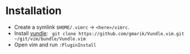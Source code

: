 # Installation

- Create a symlink `$HOME/.vimrc` -> `<here>/vimrc`.
- Install [vundle](https://github.com/gmarik/Vundle.vim): ` git clone https://github.com/gmarik/Vundle.vim.git ~/git/vim/bundle/Vundle.vim`
- Open vim and run `:PluginInstall`
